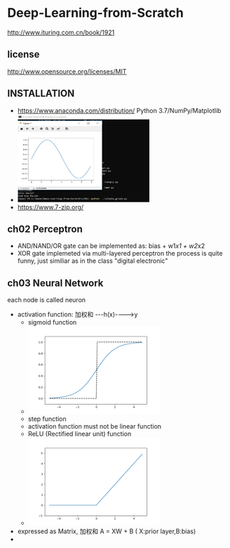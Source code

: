 # Deep-Learning-from-Scratch
http://www.ituring.com.cn/book/1921

## license
http://www.opensource.org/licenses/MIT

## INSTALLATION
* https://www.anaconda.com/distribution/  Python 3.7/NumPy/Matplotlib
* <img src="alex/simple_graph.png"  width="300" height="200"/>
* https://www.7-zip.org/                 


## ch02 Perceptron
* AND/NAND/OR gate can be implemented as: bias + w1*x1 + w2*x2
* XOR gate implemeted via multi-layered perceptron
   the process is quite funny, just similiar as in the class "digital electronic"

## ch03 Neural Network
  each node is called neuron
* activation function:  加权和 ---h(x)---->y
  * sigmoid function
  * <img src="alex/sig_step_compare.png"  width="300" height="200"/>
  * step function
  * activation function must not be linear function
  * ReLU (Rectified linear unit) function
  * <img src="alex/ReLU.png"  width="300" height="200"/>
* expressed as Matrix, 加权和 A = XW + B ( X:prior layer,B:bias) 
* 
